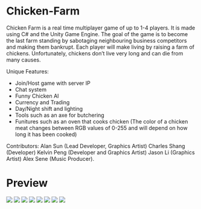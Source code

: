 # Chicken-Farm

Chicken Farm is a real time multiplayer game of up to 1-4 players. It is made using C# and the Unity Game Engine. The goal of the game is to become the last farm standing by sabotaging neighbouring business competitors and making them bankrupt. Each player will make living by raising a farm of chickens. Unfortunately, chickens don’t live very long and can die from many causes. 

Unique Features:
* Join/Host game with server IP
* Chat system
* Funny Chicken AI
* Currency and Trading
* Day/Night shift and lighting
* Tools such as an axe for butchering
* Funitures such as an oven that cooks chicken (The color of a chicken meat changes between RGB values of 0-255 and will depend on how long it has been cooked)

Contributors: 
Alan Sun (Lead Developer, Graphics Artist)
Charles Shang (Developer)
Kelvin Peng (Developer and Graphics Artist)
Jason Li (Graphics Artist)
Alex Sene (Music Producer).

# Preview
![](ChickenFarm/Preview/image1.png)
![](ChickenFarm/Preview/image2.png)
![](ChickenFarm/Preview/image3.png)
![](ChickenFarm/Preview/image4.png)
![](ChickenFarm/Preview/image5.png)
![](ChickenFarm/Preview/image6.png)
![](ChickenFarm/Preview/image7.png)
![](ChickenFarm/Preview/image8.png)
